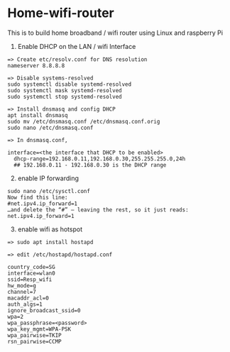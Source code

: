# Home-wifi-router
This is to build home broadband / wifi router using Linux and raspberry Pi 


1. Enable DHCP on the LAN / wifi Interface

```
=> Create etc/resolv.conf for DNS resolution 
nameserver 8.8.8.8

=> Disable systems-resolved 
sudo systemctl disable systemd-resolved
sudo systemctl mask systemd-resolved
sudo systemctl stop systemd-resolved

=> Install dnsmasq and config DHCP
apt install dnsmasq 
sudo mv /etc/dnsmasq.conf /etc/dnsmasq.conf.orig
sudo nano /etc/dnsmasq.conf

=> In dnsmasq.conf, 

interface=<the interface that DHCP to be enabled>
  dhcp-range=192.168.0.11,192.168.0.30,255.255.255.0,24h
  ## 192.168.0.11 - 192.168.0.30 is the DHCP range
```

2. enable IP forwarding

```
sudo nano /etc/sysctl.conf
Now find this line:
#net.ipv4.ip_forward=1
…and delete the “#” – leaving the rest, so it just reads:
net.ipv4.ip_forward=1
```

3. enable wifi as hotspot

```
=> sudo apt install hostapd

=> edit /etc/hostapd/hostapd.conf

country_code=SG
interface=wlan0
ssid=Resp_wifi
hw_mode=g
channel=7
macaddr_acl=0
auth_algs=1
ignore_broadcast_ssid=0
wpa=2
wpa_passphrase=<password>
wpa_key_mgmt=WPA-PSK
wpa_pairwise=TKIP
rsn_pairwise=CCMP
```
